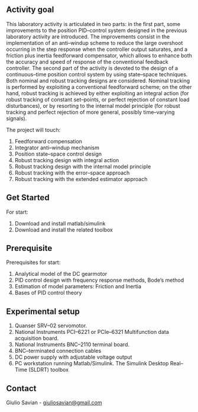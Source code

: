

<!-- INTRO OF THE PROJECT -->
## Activity goal

This laboratory activity is articulated in two parts: in the first part, some improvements to the position
PID–control system designed in the previous laboratory activity are introduced. The improvements
consist in the implementation of an anti–windup scheme to reduce the large overshoot occurring
in the step response when the controller output saturates, and a friction plus inertia feedforward
compensator, which allows to enhance both the accuracy and speed of response of the conventional
feedback controller.
The second part of the activity is devoted to the design of a continuous–time position control
system by using state–space techniques. Both nominal and robust tracking designs are considered.
Nominal tracking is performed by exploiting a conventional feedforward scheme; on the other hand,
robust tracking is achieved by either exploiting an integral action (for robust tracking of constant
set–points, or perfect rejection of constant load disturbances), or by resorting to the internal model
principle (for robust tracking and perfect rejection of more general, possibly time–varying signals).

The project will touch:
1. Feedforward compensation
2. Integrator anti–windup mechanism
3. Position state–space control design
4. Robust tracking design with integral action
5. Robust tracking design with the internal model principle
6. Robust tracking with the error–space approach
7. Robust tracking with the extended estimator approach

<!-- Get started -->
## Get Started

For start:
1. Download and install matlab/simulink
2. Download and install the related toolbox

## Prerequisite

Prerequisites for start:
1. Analytical model of the DC gearmotor
2. PID control design with frequency response methods, Bode’s method
3. Estimation of model parameters: Friction and Inertia
4. Bases of PID control theory


## Experimental setup

1. Quanser SRV–02 servomotor.
2. National Instruments PCI–6221 or PCIe–6321 Multifunction data acquisition board.
3. National Instruments BNC–2110 terminal board.
4. BNC–terminated connection cables
5. DC power supply with adjustable voltage output
6. PC workstation running Matlab/Simulink. The Simulink Desktop Real–Time (SLDRT)
toolbox

## Contact

Giulio Savian  - giuliosavian@gmail.com

<!--Project Link: [https://github.com/your_username/repo_name](https://github.com/your_username/repo_name)-->

